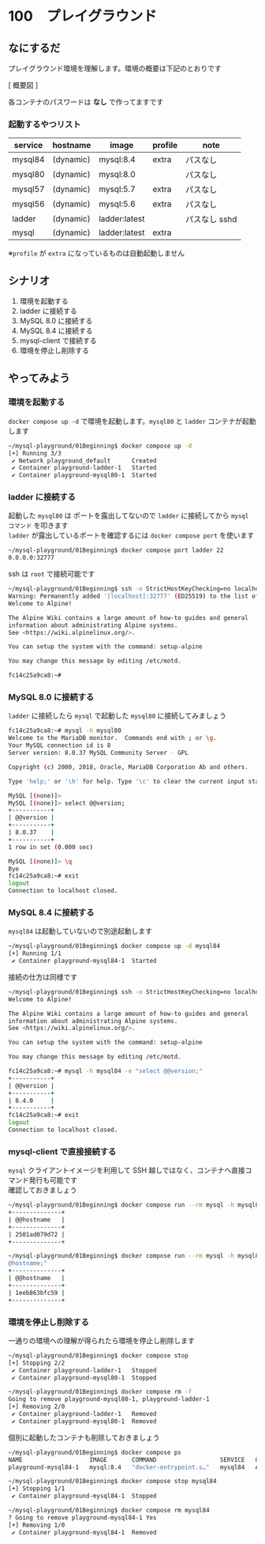 # 100　プレイグラウンド
## なにするだ
プレイグラウンド環境を理解します。環境の概要は下記のとおりです

[ 概要図 ]

各コンテナのパスワードは **なし** で作ってますです  

### 起動するやつリスト 
| service | hostname  | image         | profile | note          |
| ------- | --------- | ------------- | ------- | ------------- |
| mysql84 | (dynamic) | mysql:8.4     | extra   | パスなし      |
| mysql80 | (dynamic) | mysql:8.0     |         | パスなし      |
| mysql57 | (dynamic) | mysql:5.7     | extra   | パスなし      |
| mysql56 | (dynamic) | mysql:5.6     | extra   | パスなし      |
| ladder  | (dynamic) | ladder:latest |         | パスなし sshd |
| mysql   | (dynamic) | ladder:latest | extra   |               |

※`profile` が `extra` になっているものは自動起動しません  

## シナリオ
1. 環境を起動する
2. ladder に接続する
3. MySQL 8.0 に接続する
4. MySQL 8.4 に接続する
5. mysql-client で接続する
6. 環境を停止し削除する

## やってみよう
### 環境を起動する
`docker compose up -d` で環境を起動します。`mysql80` と `ladder` コンテナが起動します
```sh
~/mysql-playground/01Beginning$ docker compose up -d
[+] Running 3/3
 ✔ Network playground_default      Created                                                  0.2s 
 ✔ Container playground-ladder-1   Started                                                  0.5s 
 ✔ Container playground-mysql80-1  Started                                                  0.4s
```

### ladder に接続する
起動した `mysql80` は ポートを露出してないので `ladder` に接続してから `mysql コマンド` を叩きます  
`ladder` が露出しているポートを確認するには `docker compose port` を使います
```sh
~/mysql-playground/01Beginning$ docker compose port ladder 22
0.0.0.0:32777
```
ssh は `root` で接続可能です
```sh
~/mysql-playground/01Beginning$ ssh -o StrictHostKeyChecking=no localhost -l root -p 32777
Warning: Permanently added '[localhost]:32777' (ED25519) to the list of known hosts.
Welcome to Alpine!

The Alpine Wiki contains a large amount of how-to guides and general
information about administrating Alpine systems.
See <https://wiki.alpinelinux.org/>.

You can setup the system with the command: setup-alpine

You may change this message by editing /etc/motd.

fc14c25a9ca8:~#
```

### MySQL 8.0 に接続する
`ladder` に接続したら `mysql` で起動した `mysql80` に接続してみましょう
```sh
fc14c25a9ca8:~# mysql -h mysql80
Welcome to the MariaDB monitor.  Commands end with ; or \g.
Your MySQL connection id is 8
Server version: 8.0.37 MySQL Community Server - GPL

Copyright (c) 2000, 2018, Oracle, MariaDB Corporation Ab and others.

Type 'help;' or '\h' for help. Type '\c' to clear the current input statement.

MySQL [(none)]> 
MySQL [(none)]> select @@version;
+-----------+
| @@version |
+-----------+
| 8.0.37    |
+-----------+
1 row in set (0.000 sec)

MySQL [(none)]> \q
Bye
fc14c25a9ca8:~# exit
logout
Connection to localhost closed.
```

### MySQL 8.4 に接続する
`mysql84` は起動していないので別途起動します
```sh
~/mysql-playground/01Beginning$ docker compose up -d mysql84
[+] Running 1/1
 ✔ Container playground-mysql84-1  Started                                                  0.3s
 ```
 接続の仕方は同様です
 ```sh
~/mysql-playground/01Beginning$ ssh -o StrictHostKeyChecking=no localhost -l root -p 32777
Welcome to Alpine!

The Alpine Wiki contains a large amount of how-to guides and general
information about administrating Alpine systems.
See <https://wiki.alpinelinux.org/>.

You can setup the system with the command: setup-alpine

You may change this message by editing /etc/motd.

fc14c25a9ca8:~# mysql -h mysql84 -e "select @@version;"
+-----------+
| @@version |
+-----------+
| 8.4.0     |
+-----------+
fc14c25a9ca8:~# exit
logout
Connection to localhost closed.
 ```

### mysql-client で直接接続する
`mysql` クライアントイメージを利用して SSH 越しではなく、コンテナへ直接コマンド発行も可能です  
確認しておきましょう
```sh
~/mysql-playground/01Beginning$ docker compose run --rm mysql -h mysql80 -e "select @@hostname;"
+--------------+
| @@hostname   |
+--------------+
| 2501ad079d72 |
+--------------+

~/mysql-playground/01Beginning$ docker compose run --rm mysql -h mysql84 -e "select @
@hostname;"
+--------------+
| @@hostname   |
+--------------+
| 1eeb863bfc59 |
+--------------+
```
### 環境を停止し削除する
一通りの環境への理解が得られたら環境を停止し削除します
```sh
~/mysql-playground/01Beginning$ docker compose stop
[+] Stopping 2/2
 ✔ Container playground-ladder-1   Stopped                                                  0.4s 
 ✔ Container playground-mysql80-1  Stopped                                                  1.3s 

~/mysql-playground/01Beginning$ docker compose rm -f
Going to remove playground-mysql80-1, playground-ladder-1
[+] Removing 2/0
 ✔ Container playground-ladder-1   Removed                                                  0.0s 
 ✔ Container playground-mysql80-1  Removed                                                  0.0s
```

個別に起動したコンテナも削除しておきましょう
```sh
~/mysql-playground/01Beginning$ docker compose ps
NAME                   IMAGE       COMMAND                  SERVICE   CREATED              STATUS              PORTS
playground-mysql84-1   mysql:8.4   "docker-entrypoint.s…"   mysql84   About a minute ago   Up About a minute   3306/tcp, 33060/tcp

~/mysql-playground/01Beginning$ docker compose stop mysql84
[+] Stopping 1/1
 ✔ Container playground-mysql84-1  Stopped                                                  0.9s 

~/mysql-playground/01Beginning$ docker compose rm mysql84
? Going to remove playground-mysql84-1 Yes
[+] Removing 1/0
 ✔ Container playground-mysql84-1  Removed                                                  0.0s
```
